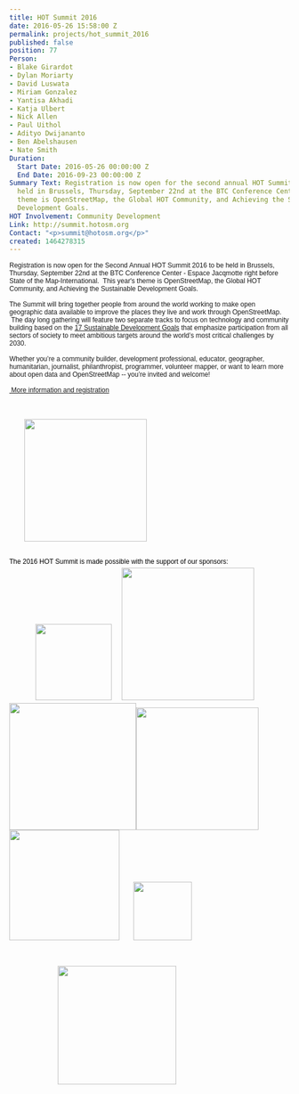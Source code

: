 ```yaml
---
title: HOT Summit 2016
date: 2016-05-26 15:58:00 Z
permalink: projects/hot_summit_2016
published: false
position: 77
Person:
- Blake Girardot
- Dylan Moriarty
- David Luswata
- Miriam Gonzalez
- Yantisa Akhadi
- Katja Ulbert
- Nick Allen
- Paul Uithol
- Adityo Dwijananto
- Ben Abelshausen
- Nate Smith
Duration:
  Start Date: 2016-05-26 00:00:00 Z
  End Date: 2016-09-23 00:00:00 Z
Summary Text: Registration is now open for the second annual HOT Summit 2016 to be
  held in Brussels, Thursday, September 22nd at the BTC Conference Center. This year's
  theme is OpenStreetMap, the Global HOT Community, and Achieving the Sustainable
  Development Goals.
HOT Involvement: Community Development
Link: http://summit.hotosm.org
Contact: "<p>summit@hotosm.org</p>"
created: 1464278315
---
```


<p><font face="arial, helvetica neue, helvetica, sans-serif"><span style="font-size: 12px;">Registration is now open for the Second Annual HOT Summit 2016 to be held in Brussels, Thursday, September 22nd at the BTC Conference Center - Espace Jacqmotte right before State of the Map-International. &nbsp;This year's theme is OpenStreetMap, the Global HOT Community, and Achieving the Sustainable Development Goals.</span></font></p><p><font face="arial, helvetica neue, helvetica, sans-serif"><span style="font-size: 12px;">The Summit will bring together people from around the world working to make open geographic data available to improve the places they live and work through OpenStreetMap. &nbsp;The day long gathering will feature two separate tracks to focus on technology and community building based on the <a href="https://sustainabledevelopment.un.org/?menu=1300" target="_blank">17 Sustainable Development Goals</a> that emphasize participation from all sectors of society to meet ambitious targets around the world’s most critical challenges by 2030.</span></font></p><p><font face="arial, helvetica neue, helvetica, sans-serif"><span style="font-size: 12px;">Whether you’re a community builder, development professional, educator, geographer, humanitarian, journalist, philanthropist, programmer, volunteer mapper, or want to learn more about open data and OpenStreetMap -- you’re invited and welcome!</span></font></p><p><a href="http://summit.hotosm.org" target="_blank"><font face="arial, helvetica neue, helvetica, sans-serif"><span style="font-size: 12px;">&nbsp;More information and registration</span></font></a></p><div style="font-stretch: inherit; font-size: 14px; line-height: 21px; font-family: 'Open Sans', Arial, sans-serif;" dir="ltr"><p style="font-style: inherit; font-variant: inherit; font-weight: inherit; font-stretch: inherit; font-size: inherit; line-height: inherit; font-family: inherit; margin-top: 10px !important; margin-bottom: 10px !important;">&nbsp;</p><div style="font-stretch: inherit;" dir="ltr"><span style="font-style: inherit; font-variant: inherit; font-weight: inherit; font-stretch: inherit; font-size: 12px; line-height: inherit; font-family: inherit;"><span style="font-style: inherit; font-variant: inherit; font-weight: inherit; font-stretch: inherit; font-size: inherit; line-height: inherit; font-family: inherit; color: #696969;"><span style="font-style: inherit; font-variant: inherit; font-weight: inherit; font-stretch: inherit; font-size: inherit; line-height: 1.6; font-family: inherit;"><span style="font-style: inherit; font-variant: inherit; font-weight: inherit; font-stretch: inherit; font-size: inherit; line-height: inherit; font-family: arial, 'helvetica neue', helvetica, sans-serif; color: #000000;">&nbsp;&nbsp; &nbsp; &nbsp; &nbsp;<img class="image-medium" style="font-style: inherit; font-variant: inherit; font-weight: inherit; font-stretch: inherit; font-size: inherit; line-height: inherit; font-family: inherit; max-width: 100%; height: auto;" title="2016 Hot Summit" src="https://hotosm.org/sites/default/files/styles/medium/public/HOTsummit2016_logo_0.png?itok=Bb4iQvZ6" alt="" width="220" height="159">&nbsp; &nbsp; &nbsp;</span></span></span></span></div><div style="font-stretch: inherit;" dir="ltr">&nbsp;</div><div style="font-stretch: inherit;" dir="ltr"><span style="font-style: inherit; font-variant: inherit; font-weight: inherit; font-stretch: inherit; font-size: 12px; line-height: inherit; font-family: inherit;"><span style="font-style: inherit; font-variant: inherit; font-weight: inherit; font-stretch: inherit; font-size: inherit; line-height: inherit; font-family: inherit; color: #696969;"><span style="font-style: inherit; font-variant: inherit; font-weight: inherit; font-stretch: inherit; font-size: inherit; line-height: 1.6; font-family: inherit;"><span style="font-style: inherit; font-variant: inherit; font-weight: inherit; font-stretch: inherit; font-size: inherit; line-height: inherit; font-family: arial, 'helvetica neue', helvetica, sans-serif; color: #000000;">The 2016 HOT Summit is made possible with the support of our sponsors: &nbsp;</span></span></span></span></div><div style="font-stretch: inherit;" dir="ltr"><span style="font-style: inherit; font-variant: inherit; font-weight: inherit; font-stretch: inherit; font-size: 12px; line-height: inherit; font-family: inherit;"><span style="font-style: inherit; font-variant: inherit; font-weight: inherit; font-stretch: inherit; font-size: inherit; line-height: inherit; font-family: inherit; color: #696969;"><span style="font-style: inherit; font-variant: inherit; font-weight: inherit; font-stretch: inherit; font-size: inherit; line-height: 1.6; font-family: inherit;">&nbsp; &nbsp; &nbsp; &nbsp; &nbsp; &nbsp; &nbsp; &nbsp;<img class="image-medium" style="font-style: inherit; font-variant: inherit; font-weight: inherit; font-stretch: inherit; font-size: inherit; line-height: inherit; font-family: inherit; max-width: 100%; height: auto;" src="https://hotosm.org/sites/default/files/styles/medium/public/Mapbox-Graphic_0.jpg?itok=-JlI4NV0" alt="" width="137" height="137">&nbsp; &nbsp; &nbsp;&nbsp;</span></span></span><img class="image-medium" style="font-style: inherit; font-variant: inherit; font-weight: inherit; font-stretch: inherit; font-size: 12px; line-height: inherit; font-family: inherit; max-width: 100%; height: auto; color: #696969;" src="https://hotosm.org/sites/default/files/styles/medium/public/logo_btc.jpg?itok=26BXCTQX" alt="" width="238" height="122"></div><div style="font-stretch: inherit;" dir="ltr"><span style="font-style: inherit; font-variant: inherit; font-weight: inherit; font-stretch: inherit; font-size: 12px; line-height: inherit; font-family: inherit;"><span style="font-style: inherit; font-variant: inherit; font-weight: inherit; font-stretch: inherit; font-size: inherit; line-height: inherit; font-family: inherit; color: #696969;"><span style="font-style: inherit; font-variant: inherit; font-weight: inherit; font-stretch: inherit; font-size: inherit; line-height: 1.6; font-family: inherit;"><img class="image-medium" style="font-style: inherit; font-variant: inherit; font-weight: inherit; font-stretch: inherit; font-size: inherit; line-height: inherit; font-family: inherit; max-width: 100%; height: auto;" title="Mapillary" src="https://hotosm.org/sites/default/files/styles/medium/public/77b14c662df42f71f8a7f0775d1873f686a58788.png?itok=bSHP_wE_" alt="" width="228" height="57"><img class="image-medium" style="font-style: inherit; font-variant: inherit; font-weight: inherit; font-stretch: inherit; font-size: inherit; line-height: inherit; font-family: inherit; max-width: 100%; height: auto;" title="Spatialdev" src="https://hotosm.org/sites/default/files/styles/medium/public/sponsor-spatialdev-transparent-2.png?itok=WDGFqxFa" alt="" width="220" height="48"></span></span></span></div><div style="font-stretch: inherit;" dir="ltr"><span style="font-style: inherit; font-variant: inherit; font-weight: inherit; font-stretch: inherit; font-size: 12px; line-height: inherit; font-family: inherit;"><span style="font-style: inherit; font-variant: inherit; font-weight: inherit; font-stretch: inherit; font-size: inherit; line-height: inherit; font-family: inherit; color: #696969;"><span style="font-style: inherit; font-variant: inherit; font-weight: inherit; font-stretch: inherit; font-size: inherit; line-height: 1.6; font-family: inherit;"><img class="image-medium" style="font-style: inherit; font-variant: inherit; font-weight: inherit; font-stretch: inherit; font-size: inherit; line-height: inherit; font-family: inherit; max-width: 100%; height: auto;" title="Mapzen" src="https://hotosm.org/sites/default/files/styles/medium/public/mapzen-logo-horiz-color-lit.png?itok=fa5W67gO" alt="" width="198" height="73">&nbsp; &nbsp; &nbsp; &nbsp;&nbsp;<img class="image-medium" style="font-style: inherit; font-variant: inherit; font-weight: inherit; font-stretch: inherit; font-size: inherit; line-height: inherit; font-family: inherit; max-width: 100%; height: auto;" title="Kartoza" src="https://hotosm.org/sites/default/files/styles/medium/public/KartozaLogo.png?itok=Wn7Bnfr6" alt="" width="105" height="50"></span></span></span></div><p style="font-style: inherit; font-variant: inherit; font-weight: inherit; font-stretch: inherit; font-size: inherit; line-height: inherit; font-family: inherit; margin-top: 10px !important; margin-bottom: 10px !important;">&nbsp;</p><div style="font-stretch: inherit;" dir="ltr"><span style="font-style: inherit; font-variant: inherit; font-weight: inherit; font-stretch: inherit; font-size: 12px; line-height: inherit; font-family: inherit;"><span style="font-style: inherit; font-variant: inherit; font-weight: inherit; font-stretch: inherit; font-size: inherit; line-height: inherit; font-family: inherit; color: #696969;"><span style="font-style: inherit; font-variant: inherit; font-weight: inherit; font-stretch: inherit; font-size: inherit; line-height: 1.6; font-family: inherit;">&nbsp; &nbsp; &nbsp; &nbsp; &nbsp; &nbsp; &nbsp; &nbsp; &nbsp; &nbsp; &nbsp; &nbsp; &nbsp; &nbsp;&nbsp;<img class="image-medium" style="font-style: inherit; font-variant: inherit; font-weight: inherit; font-stretch: inherit; font-size: inherit; line-height: inherit; font-family: inherit; max-width: 100%; height: auto;" title="Devseed" src="https://hotosm.org/sites/default/files/styles/medium/public/https_proxy.png?itok=D4JAxLlT" alt="" width="213" height="60">&nbsp; &nbsp; &nbsp;&nbsp;</span></span></span></div></div>
